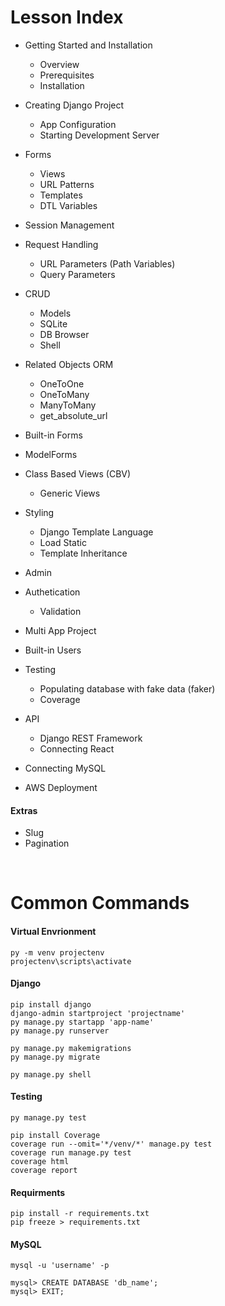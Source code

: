 # Lesson Index
* Getting Started and Installation
    * Overview
    * Prerequisites
    * Installation
* Creating Django Project
    * App Configuration
    * Starting Development Server
* Forms
    * Views
    * URL Patterns
    * Templates
    * DTL Variables
* Session Management
* Request Handling
    * URL Parameters (Path Variables)
    * Query Parameters
* CRUD
    * Models
    * SQLite
    * DB Browser
    * Shell
* Related Objects ORM
    * OneToOne
    * OneToMany
    * ManyToMany
    * get_absolute_url 
* Built-in Forms
* ModelForms
* Class Based Views (CBV)
    * Generic Views
* Styling
    * Django Template Language
    * Load Static
    * Template Inheritance


* Admin
* Authetication
    * Validation
* Multi App Project
* Built-in Users
* Testing
    * Populating database with fake data (faker)
    * Coverage
* API
    * Django REST Framework
    * Connecting React
* Connecting MySQL
* AWS Deployment

#### Extras
* Slug
* Pagination

<br>

# Common Commands

#### Virtual Envrionment

    py -m venv projectenv
    projectenv\scripts\activate

#### Django

    pip install django
    django-admin startproject 'projectname'
    py manage.py startapp 'app-name'
    py manage.py runserver

    py manage.py makemigrations
    py manage.py migrate

    py manage.py shell

#### Testing
    
    py manage.py test

    pip install Coverage
    coverage run --omit='*/venv/*' manage.py test
    coverage run manage.py test
    coverage html
    coverage report

#### Requirments

    pip install -r requirements.txt
    pip freeze > requirements.txt

#### MySQL

    mysql -u 'username' -p

    mysql> CREATE DATABASE 'db_name';
    mysql> EXIT;
